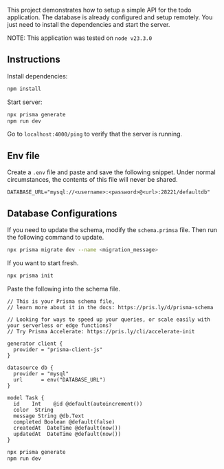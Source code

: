 This project demonstrates how to setup a simple API for the todo application. The database is already configured and setup remotely. You just need to install the dependencies and start the server.

NOTE: This application was tested on `node v23.3.0`

## Instructions

Install dependencies:

```bash
npm install
```

Start server:

```bash
npx prisma generate
npm run dev
```

Go to `localhost:4000/ping` to verify that the server is running.

## Env file

Create a `.env` file and paste and save the following snippet.
Under normal circumstances, the contents of this file will never be shared.

```
DATABASE_URL="mysql://<username>:<password>@<url>:28221/defaultdb"
```

## Database Configurations

If you need to update the schema, modify the `schema.primsa` file.
Then run the following command to update.

```bash
npx prisma migrate dev --name <migration_message>
```

If you want to start fresh.

```bash
npx prisma init
```

Paste the following into the schema file.

```
// This is your Prisma schema file,
// learn more about it in the docs: https://pris.ly/d/prisma-schema

// Looking for ways to speed up your queries, or scale easily with your serverless or edge functions?
// Try Prisma Accelerate: https://pris.ly/cli/accelerate-init

generator client {
  provider = "prisma-client-js"
}

datasource db {
  provider = "mysql"
  url      = env("DATABASE_URL")
}

model Task {
  id    Int    @id @default(autoincrement())
  color  String
  message String @db.Text
  completed Boolean @default(false)
  createdAt  DateTime @default(now())
  updatedAt  DateTime @default(now())
}
```

```bash
npx prisma generate
npm run dev
```